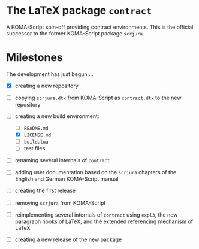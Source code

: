 # The LaTeX package `contract`

A KOMA-Script spin-off providing contract environments. 
This is the official successor to the former KOMA-Script package `scrjura`.

# Milestones

The development has just begun …

- [x] creating a new repository
- [ ] copying `scrjura.dtx` from KOMA-Script as `contract.dtx` to the new repository
- [ ] creating a new build environment:
  - [ ] `README.md`
  - [x] `LICENSE.md`
  - [ ] `build.lua`
  - [ ] test files
- [ ] renaming several internals of `contract`
- [ ] adding user documentation based on the `scrjura` chapters of the English and German KOMA-Script manual
- [ ] creating the first release
- [ ] removing `scrjura` from KOMA-Script
- [ ] reimplementing several internals of `contract` using `expl3`, the new paragraph hooks of LaTeX, and the extended referencing mechanism of LaTeX
- [ ] creating a new release of the new package

